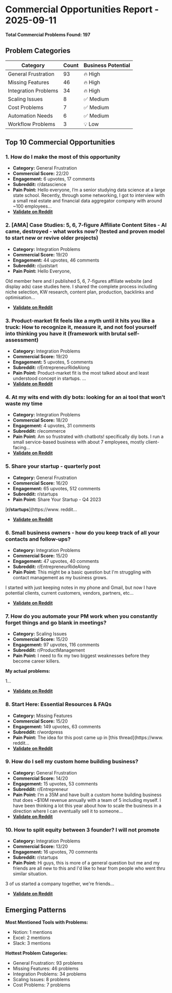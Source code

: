 # Commercial Opportunities Report - 2025-09-11

**Total Commercial Problems Found: 197**

## Problem Categories

| Category | Count | Business Potential |
|----------|-------|-------------------|
| General Frustration | 93 | 🔥 High |
| Missing Features | 46 | 🔥 High |
| Integration Problems | 34 | 🔥 High |
| Scaling Issues | 8 | ✅ Medium |
| Cost Problems | 7 | ✅ Medium |
| Automation Needs | 6 | ✅ Medium |
| Workflow Problems | 3 | 💡 Low |

## Top 10 Commercial Opportunities

### 1. How do I make the most of this opportunity
- **Category:** General Frustration
- **Commercial Score:** 22/20
- **Engagement:** 6 upvotes, 17 comments
- **Subreddit:** r/datascience
- **Pain Point:** Hello everyone, I’m a senior studying data science at a large state school.  Recently, through some networking, I got to interview with a small real estate and financial data aggregator company with around \~100 employees...
- **[Validate on Reddit](https://reddit.com/r/datascience/comments/1n0ep0g/how_do_i_make_the_most_of_this_opportunity/)**

### 2. [AMA] Case Studies: 5, 6, 7-figure Affiliate Content Sites - AI came, destroyed - what works now? (tested and proven model to start new or revive older projects)
- **Category:** Integration Problems
- **Commercial Score:** 19/20
- **Engagement:** 44 upvotes, 46 comments
- **Subreddit:** r/juststart
- **Pain Point:** Hello Everyone,

Old member here and I published 5, 6, 7-figures affiliate website (and display ads) case studies here.  I shared the complete process including niche selection, KW research, content plan, production, backlinks and optimisation...
- **[Validate on Reddit](https://reddit.com/r/juststart/comments/1l2gv1x/ama_case_studies_5_6_7figure_affiliate_content/)**

### 3. Product-market fit feels like a myth until it hits you like a truck: How to recognize it, measure it, and not fool yourself into thinking you have it (framework with brutal self-assessment)
- **Category:** Integration Problems
- **Commercial Score:** 19/20
- **Engagement:** 5 upvotes, 5 comments
- **Subreddit:** r/EntrepreneurRideAlong
- **Pain Point:** Product-market fit is the most talked about and least understood concept in startups. ...
- **[Validate on Reddit](https://reddit.com/r/EntrepreneurRideAlong/comments/1n458pe/productmarket_fit_feels_like_a_myth_until_it_hits/)**

### 4. At my wits end with diy bots: looking for an ai tool that won’t waste my time
- **Category:** Integration Problems
- **Commercial Score:** 18/20
- **Engagement:** 4 upvotes, 31 comments
- **Subreddit:** r/ecommerce
- **Pain Point:** Am so frustrated with chatbots! specifically diy bots.  I run a small service-based business with about 7 employees, mostly client-facing...
- **[Validate on Reddit](https://reddit.com/r/ecommerce/comments/1ncj9fk/at_my_wits_end_with_diy_bots_looking_for_an_ai/)**

### 5. Share your startup - quarterly post
- **Category:** General Frustration
- **Commercial Score:** 16/20
- **Engagement:** 65 upvotes, 512 comments
- **Subreddit:** r/startups
- **Pain Point:** Share Your Startup - Q4 2023

[**r/startups**](https://www. reddit...
- **[Validate on Reddit](https://reddit.com/r/startups/comments/1lxc97s/share_your_startup_quarterly_post/)**

### 6. Small business owners - how do you keep track of all your contacts and follow-ups?
- **Category:** Integration Problems
- **Commercial Score:** 15/20
- **Engagement:** 47 upvotes, 40 comments
- **Subreddit:** r/EntrepreneurRideAlong
- **Pain Point:** This might be a basic question but I'm struggling with contact management as my business grows. 

I started with just keeping notes in my phone and Gmail, but now I have potential clients, current customers, vendors, partners, etc...
- **[Validate on Reddit](https://reddit.com/r/EntrepreneurRideAlong/comments/1n3ernt/small_business_owners_how_do_you_keep_track_of/)**

### 7. How do you automate your PM work when you constantly forget things and go blank in meetings?
- **Category:** Scaling Issues
- **Commercial Score:** 15/20
- **Engagement:** 97 upvotes, 116 comments
- **Subreddit:** r/ProductManagement
- **Pain Point:** I need to fix my two biggest weaknesses before they become career killers. 

**My actual problems:**

1...
- **[Validate on Reddit](https://reddit.com/r/ProductManagement/comments/1n36z4s/how_do_you_automate_your_pm_work_when_you/)**

### 8. Start Here: Essential Resources & FAQs
- **Category:** Missing Features
- **Commercial Score:** 15/20
- **Engagement:** 149 upvotes, 63 comments
- **Subreddit:** r/wordpress
- **Pain Point:** The idea for this post came up in [this thread](https://www. reddit...
- **[Validate on Reddit](https://reddit.com/r/Wordpress/comments/1cqlvod/start_here_essential_resources_faqs/)**

### 9. How do I sell my custom home building business?
- **Category:** General Frustration
- **Commercial Score:** 14/20
- **Engagement:** 15 upvotes, 53 comments
- **Subreddit:** r/Entrepreneur
- **Pain Point:** I’m a 35M and have built a custom home building business that does ~$10M revenue annually with a team of 5 including myself.  I have been thinking a lot this year about how to scale the business in a direction where I can eventually sell it to someone...
- **[Validate on Reddit](https://reddit.com/r/Entrepreneur/comments/1mz6gx6/how_do_i_sell_my_custom_home_building_business/)**

### 10. How to split equity between 3 founder? I will not promote
- **Category:** Integration Problems
- **Commercial Score:** 13/20
- **Engagement:** 16 upvotes, 70 comments
- **Subreddit:** r/startups
- **Pain Point:** Hi guys, this is more of a general question but me and my friends are all new to this and I'd like to hear from people who went thru similar situation. 

3 of us started a company together, we're friends...
- **[Validate on Reddit](https://reddit.com/r/startups/comments/1mzg3et/how_to_split_equity_between_3_founder_i_will_not/)**


## Emerging Patterns

**Most Mentioned Tools with Problems:**
- Notion: 1 mentions
- Excel: 2 mentions
- Slack: 3 mentions

**Hottest Problem Categories:**
- General Frustration: 93 problems
- Missing Features: 46 problems
- Integration Problems: 34 problems
- Scaling Issues: 8 problems
- Cost Problems: 7 problems
